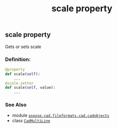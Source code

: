 ﻿---
title: scale property
second_title: Aspose.CAD for Python via .NET API References
description: 
type: docs
weight: 380
url: /python-net/aspose.cad.fileformats.cad.cadobjects/cadmultiline/scale/
is_root: false
---

## scale property


Gets or sets scale
### Definition:
```python
@property
def scale(self):
    ...
@scale.setter
def scale(self, value):
    ...
```

### See Also
* module [`aspose.cad.fileformats.cad.cadobjects`](../../)
* class [`CadMultiLine`](/cad/python-net/aspose.cad.fileformats.cad.cadobjects/cadmultiline)

